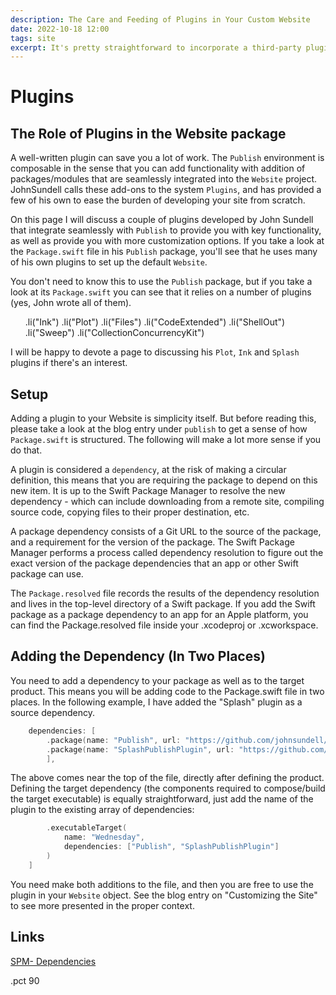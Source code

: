 ```yaml
---
description: The Care and Feeding of Plugins in Your Custom Website
date: 2022-10-18 12:00
tags: site
excerpt: It's pretty straightforward to incorporate a third-party plugin. John Sundell has written a few that will make your life simpler. Have you found any others you'd like to use?
---
```

#  Plugins
## The Role of Plugins in the Website package

A well-written plugin can save you a lot of work. The `Publish` environment is composable in the sense that you can add functionality with addition of packages/modules that are seamlessly integrated into the `Website` project. JohnSundell calls these add-ons to the system `Plugins`, and has provided a few of his own to ease the burden of developing your site from scratch.

On this page I will discuss a couple of plugins developed by John Sundell that integrate seamlessly with `Publish` to provide you with key functionality, as well as provide you with more customization options. If you take a look at the `Package.swift` file in his `Publish` package, you'll see that he uses many of his own plugins to set up the default `Website`.

 You don't need to know this to use the `Publish` package, but if you take a look at its `Package.swift` you can see that it relies on a number of plugins (yes, John wrote all of them).  
 
<ul> 
.li("Ink")
.li("Plot")
.li("Files")
.li("CodeExtended")
.li("ShellOut")
.li("Sweep")
.li("CollectionConcurrencyKit")
</ul>

I will be happy to devote a page to discussing his `Plot`, `Ink` and `Splash` plugins if there's an interest.

## Setup

Adding a plugin to your Website is simplicity itself. But before reading this, please take a look at the blog entry under `publish` to get a sense of how `Package.swift` is structured. The following will make a lot more sense if you do that.

A plugin is considered a `dependency`, at the risk of making a circular definition, this means that you are requiring the package to depend on this new item. It is up to the Swift Package Manager to resolve the new dependency - which can include downloading from a remote site, compiling source code, copying files to their proper destination, etc.

A package dependency consists of a Git URL to the source of the package, and a requirement for the version of the package. The Swift Package Manager performs a process called dependency resolution to figure out the exact version of the package dependencies that an app or other Swift package can use.  

The `Package.resolved` file records the results of the dependency resolution and lives in the top-level directory of a Swift package. If you add the Swift package as a package dependency to an app for an Apple platform, you can find the Package.resolved file inside your .xcodeproj or .xcworkspace.

## Adding the Dependency (In Two Places)

You need to add a dependency to your package as well as to the target product. This means you will be adding code to the Package.swift file in two places. In the following example, I have added the "Splash" plugin as a source dependency.

```swift
    dependencies: [
        .package(name: "Publish", url: "https://github.com/johnsundell/publish.git", from: "0.8.0"),
        .package(name: "SplashPublishPlugin", url: "https://github.com/johnsundell/splashpublishplugin", from: "0.1.0")
        ],
```

The above comes near the top of the file, directly after defining the product. Defining the target dependency (the components required to compose/build the target executable) is equally straightforward, just add the name of the plugin to the existing array of dependencies:

```swift
        .executableTarget(
            name: "Wednesday",
            dependencies: ["Publish", "SplashPublishPlugin"]
        )
    ]
```

You need make both additions to the file, and then you are free to use the plugin in your `Website` object.
See the blog entry on "Customizing the Site" to see more presented in the proper context.

## Links

[SPM- Dependencies](https://docs.swift.org/package-manager/PackageDescription/PackageDescription.html)

.pct 90
